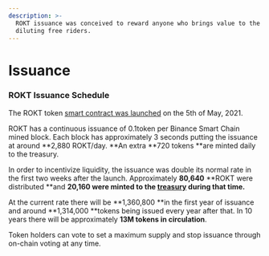 ```yaml
---
description: >-
  ROKT issuance was conceived to reward anyone who brings value to the DAO while
  diluting free riders.
---
```


# Issuance

### ROKT Issuance Schedule

The ROKT token [smart contract was launched](https://bscscan.com/tx/0xeca05dd7f211a2d4af15de0ad42ccade88a82a01ef55e0729ddbd46fac64e0c8) on the 5th of May, 2021.&#x20;

ROKT has a continuous issuance of 0.1token per Binance Smart Chain mined block. Each block has approximately 3 seconds putting the issuance at around **2,880 ROKT/day. **An extra **720 tokens **are minted daily to the treasury.&#x20;

In order to incentivize liquidity, the issuance was double its normal rate in the first two weeks after the launch. Approximately **80,640** **ROKT were distributed **and **20,160 **were minted to the [treasury](https://bscscan.com/address/0x22cd35fb46e03bd443746b67e19a2af91c2d975a) during that time**.**

At the current rate there will be **1,360,800 **in the first year of issuance and around **1,314,000 **tokens being issued every year after that. In 10 years there will be approximately **13M tokens in circulation**.

Token holders can vote to set a maximum supply and stop issuance through on-chain voting at any time.&#x20;
